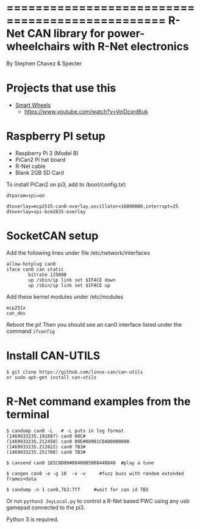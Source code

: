 ================================================
R-Net CAN library for power-wheelchairs with R-Net electronics
================================================

By Stephen Chavez & Specter

Projects that use this
======================
- [Smart Wheels](https://github.com/ysshah/SmartWheels)
   - https://www.youtube.com/watch?v=VejDcxrd6uk

Raspberry PI setup
=====================

- Raspberry Pi 3 (Model B)
- PiCan2 Pi hat board
- R-Net cable
- Blank 2GB SD Card

To install PiCan2 on pi3, add to /boot/config.txt:
```
dtparam=spi=on 

dtoverlay=mcp2515-can0-overlay,oscillator=16000000,interrupt=25         
dtoverlay=spi-bcm2835-overlay
```

SocketCAN setup
================================== 

Add the following lines under file /etc/network/interfaces
```
allow-hotplug can0
iface can0 can static
        bitrate 125000
        up /sbin/ip link set $IFACE down
        up /sbin/ip link set $IFACE up
```
Add these kernel modules under /etc/modules
```
mcp251x
can_dev
```
Reboot the pi! Then you should see an can0 interface listed under the command `ifconfig`

Install CAN-UTILS
=================================
```
$ git clone https://github.com/linux-can/can-utils
or sudo apt-get install can-utils
```
R-Net command examples from the terminal
=========================================
```
$ candump can0 -L   # -L puts in log format
(1469933235.191687) can0 00C#
(1469933235.212450) can0 00E#08901C8A00000000
(1469933235.212822) can0 7B3#
(1469933235.251708) can0 7B3#

$ cansend can0 181C0D00#0840085008440840  #play a tune

$ cangen can0 -e -g 10  -v -v     #fuzz buss with random extended frames+data

$ candump -n 1 can0,7b3:7ff     #wait for can id 7B3
```

Or run `python3 JoyLocal.py` to control a R-Net based PWC using any usb gamepad connected to the pi3.

Python 3 is required.
